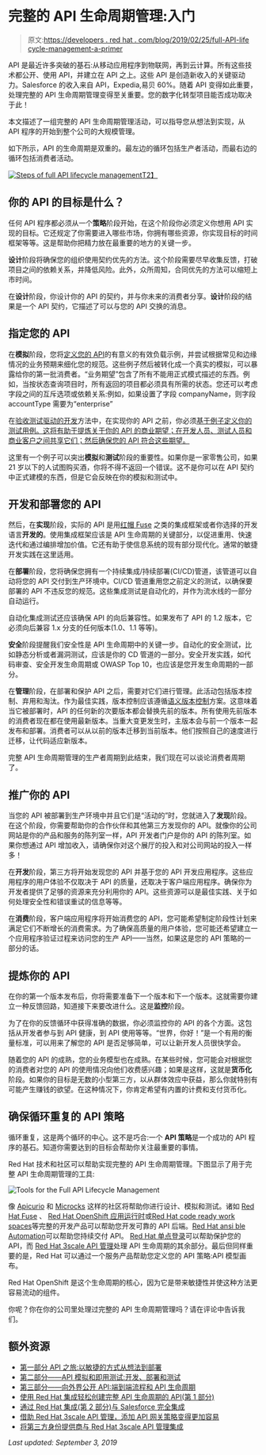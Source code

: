 # 完整的 API 生命周期管理:入门

> 原文:[https://developers . red hat . com/blog/2019/02/25/full-API-life cycle-management-a-primer](https://developers.redhat.com/blog/2019/02/25/full-api-lifecycle-management-a-primer)

API 是最近许多突破的基石:从移动应用程序到物联网，再到云计算。所有这些技术都公开、使用 API，并建立在 API 之上。这些 API 是创造新收入的关键驱动力。Salesforce 的收入来自 API，Expedia,易贝 60%。随着 API 变得如此重要，处理完整的 API 生命周期管理变得至关重要。您的数字化转型项目能否成功取决于此！

本文描述了一组完整的 API 生命周期管理活动，可以指导您从想法到实现，从 API 程序的开始到整个公司的大规模管理。

如下所示，API 的生命周期是双重的。最左边的循环包括生产者活动，而最右边的循环包括消费者活动。

[![Steps of full API lifecycle management](../Images/7989ac5472cbc007b057144dca88df99.png)T2】](https://developers.redhat.com/blog/wp-content/uploads/2019/02/Screen-Shot-2019-02-14-at-17.24.26.png)

## 你的 API 的目标是什么？

任何 API 程序都必须从一个**策略**阶段开始，在这个阶段你必须定义你想用 API 实现的目标。它还规定了你需要进入哪些市场，你拥有哪些资源，你实现目标的时间框架等等。这是帮助你把精力放在最重要的地方的关键一步。

**设计**阶段将确保您的组织使用契约优先的方法。这个阶段需要尽早收集反馈，打破项目之间的依赖关系，并降低风险。此外，众所周知，合同优先的方法可以缩短上市时间。

在**设计**阶段，你设计你的 API 的契约，并与你未来的消费者分享。**设计**阶段的结果是一个 API 契约，它描述了可以与您的 API 交换的消息。

## 指定您的 API

在**模拟**阶段，您将[定义您的 API](https://developers.redhat.com/blog/2018/04/11/api-journey-idea-deployment-agile-part1/)的有意义的有效负载示例，并尝试根据常见和边缘情况的业务预期来细化您的规范。这些例子然后被转化成一个真实的模拟，可以暴露给你的第一批消费者。“业务期望”包含了所有不能用正式模式描述的东西。例如，当按状态查询项目时，所有返回的项目都必须具有所需的状态。您还可以考虑字段之间的互斥选项或依赖关系:例如，如果设置了字段 companyName，则字段 accountType 需要为“enterprise”

在[验收测试驱动的开发](https://en.wikipedia.org/wiki/Acceptance_test%E2%80%93driven_development)方法中，在实现你的 API 之前，你必须[基于例子定义你的测试用例。这将有助于提炼关于你的 API 的商业期望；在开发人员、测试人员和商业客户之间共享它们；然后确保您的 API 符合这些期望。](https://developers.redhat.com/blog/2018/04/19/api-journey-idea-deployment-agile-way-part2/)

这里有一个例子可以突出**模拟**和**测试**阶段的重要性。如果你是一家零售公司，如果 21 岁以下的人试图购买酒，你将不得不返回一个错误。这不是你可以在 API 契约中正式建模的东西，但是它会反映在你的模拟和测试中。

## 开发和部署您的 API

然后，在**实现**阶段，实际的 API 是用[红帽 Fuse](https://developers.redhat.com/products/fuse/overview/) 之类的集成框架或者你选择的开发语言**开发的**。使用集成框架应该是 API 生命周期的关键部分，以促进重用、快速迭代和通过编排增加价值。它还有助于使信息系统的现有部分现代化。通常的敏捷开发实践在这里适用。

在**部署**阶段，您将确保您拥有一个持续集成/持续部署(CI/CD)管道，该管道可以自动将您的 API 交付到生产环境中。CI/CD 管道重用您之前定义的测试，以确保要部署的 API 不违反您的规范。这些集成测试是自动化的，并作为流水线的一部分自动运行。

自动化集成测试还应该确保 API 的向后兼容性。如果发布了 API 的 1.2 版本，它必须向后兼容 1.x 分支的任何版本(1.0、1.1 等等)。

**安全**阶段提醒我们安全性是 API 生命周期中的关键一步。自动化的安全测试，比如静态分析或者漏洞测试，应该是你的 CD 管道的一部分。安全开发实践，如代码审查、安全开发生命周期或 OWASP Top 10，也应该是您开发生命周期的一部分。

在**管理**阶段，在部署和保护 API 之后，需要对它们进行管理。此活动包括版本控制、弃用和淘汰。作为最佳实践，版本控制应该遵循[语义版本控制](https://semver.org/)方案。这意味着当它被部署时，API 的任何新的次要版本都会替换先前的版本。所有使用先前版本的消费者现在都在使用最新版本。当重大变更发生时，主版本会与前一个版本一起发布和部署。消费者可以从以前的版本迁移到当前版本。他们按照自己的速度进行迁移，让代码适应新版本。

完整 API 生命周期管理的生产者周期到此结束，我们现在可以谈论消费者周期了。

## 推广你的 API

当您的 API 被部署到生产环境中并且它们是“活动的”时，您就进入了**发现**阶段。在这个阶段，你需要帮助你的合作伙伴和其他第三方发现你的 API。就像你的公司网站是你的产品和服务的陈列室一样，API 开发者门户是你的 API 的陈列室。如果你想通过 API 增加收入，请确保你对这个展厅的投入和对公司网站的投入一样多！

在**开发**阶段，第三方将开始发现您的 API 并基于您的 API 开发应用程序。这些应用程序的用户体验不仅取决于 API 的质量，还取决于客户端应用程序。确保你为开发者提供了足够的资源来充分利用你的 API。这些资源可以是最佳实践、关于如何处理安全性和错误重试的信息等等。

在**消费**阶段，客户端应用程序将开始消费您的 API，您可能希望制定阶段性计划来满足它们不断增长的消费需求。为了确保高质量的用户体验，您可能还希望建立一个应用程序验证过程来访问您的生产 API——当然，如果这是您的 API 策略的一部分的话。

## 提炼你的 API

在你的第一个版本发布后，你将需要准备下一个版本和下一个版本。这就需要你建立一种反馈回路，知道接下来要改进什么。这是**监控**阶段。

为了在你的反馈循环中获得准确的数据，你必须监控你的 API 的各个方面。这包括从开发者参与到 API 健康，到 API 使用等等。“世界，你好！”是一个有用的衡量标准，可以用来了解您的 API 是否足够简单，可以让新开发人员很快学会。

随着您的 API 的成熟，您的业务模型也在成熟。在某些时候，您可能会对根据您的消费者对您的 API 的使用情况向他们收费感兴趣；如果是这样，这就是**货币化**阶段。如果你的目标是无数的小型第三方，以从群体效应中获益，那么你就特别有可能产生赚钱的欲望。在这种情况下，你肯定希望有内置的计费和支付货币化。

## 确保循环重复的 API 策略

循环重复，这是两个循环的中心。这不是巧合:一个 **API 策略**是一个成功的 API 程序的基石。知道你需要达到的目标会帮助你关注最重要的事情。

Red Hat 技术和社区可以帮助实现完整的 API 生命周期管理。下图显示了用于完整 API 生命周期管理的工具:

![Tools for the Full API Lifecycle Management](../Images/851d73c253294c1c28d219efccfb8aac.png)

像 [Apicurio](https://www.apicur.io/) 和 [Microcks](http://microcks.github.io/) 这样的社区将帮助你进行设计、模拟和测试。诸如 [Red Hat Fuse](https://www.redhat.com/en/technologies/jboss-middleware/fuse) 、 [Red Hat OpenShift 应用运行时](https://developers.redhat.com/products/rhoar/overview/)或[Red Hat code ready work spaces](https://developers.redhat.com/blog/2019/01/21/codeready-workspaces-streamline-jboss-eap-development/)等完整的开发产品可以帮助您开发可靠的 API 后端。[Red Hat ansi ble Automation](https://www.redhat.com/en/technologies/management/ansible)可以帮助您持续交付 API。 [Red Hat 单点登录](https://developers.redhat.com/blog/2019/02/07/red-hat-single-sign-on-give-it-a-try-for-no-cost/)可以帮助保护您的 API，而 [Red Hat 3scale API 管理](https://developers.redhat.com/products/3scale/overview/)处理 API 生命周期的其余部分。最后但同样重要的是，Red Hat 可以通过一个服务产品帮助您定义您的 API 策略:API 模型画布。

Red Hat OpenShift 是这个生命周期的核心，因为它是带来敏捷性并使这种方法更容易流动的组件。

你呢？你在你的公司里处理过完整的 API 生命周期管理吗？请在评论中告诉我们。

## 额外资源

*   [第一部分 API 之旅:以敏捷的方式从想法到部署](https://developers.redhat.com/blog/2018/04/11/api-journey-idea-deployment-agile-part1/)
*   [第二部分——API 模拟和即用测试:开发、部署和测试](https://developers.redhat.com/blog/2018/04/19/api-journey-idea-deployment-agile-way-part2/)
*   [第三部分——向外界公开 API:端到端流程和 API 生命周期](https://developers.redhat.com/blog/2018/04/26/api-journey-idea-deployment-agile-way-part3/)
*   [使用 Red Hat 集成轻松创建完整 API 生命周期的 API(第 1 部分)](https://developers.redhat.com/blog/2019/02/11/red-hat-integration-effortless-api-creation/)
*   [通过 Red Hat 集成(第 2 部分)与 Salesforce 完全集成](https://developers.redhat.com/blog/2019/02/13/red-hat-integration-salesforce/)
*   [借助 Red Hat 3scale API 管理，添加 API 网关策略变得更加容易](https://developers.redhat.com/blog/2018/05/30/3scale-api-gateway-policies/)
*   [将第三方身份提供商与 Red Hat 3scale API 管理集成](https://developers.redhat.com/blog/2018/10/09/3scale-3rd-party-idp-oidc/)

*Last updated: September 3, 2019*